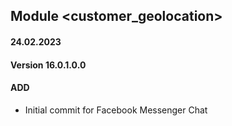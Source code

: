 ## Module <customer_geolocation>

#### 24.02.2023
#### Version 16.0.1.0.0
#### ADD

- Initial commit for Facebook Messenger Chat
